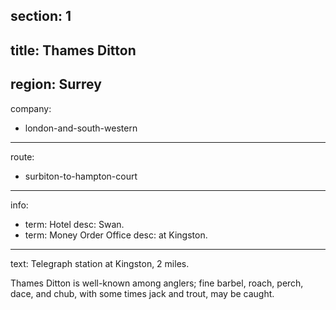section: 1
----
title: Thames Ditton
----
region: Surrey
----
company:
- london-and-south-western
----
route:
- surbiton-to-hampton-court
----
info:
- term: Hotel
  desc: Swan.
- term: Money Order Office
  desc: at Kingston.
----
text: Telegraph station at Kingston, 2 miles.

Thames Ditton is well-known among anglers; fine barbel, roach, perch, dace, and chub, with some times jack and trout, may be caught.
